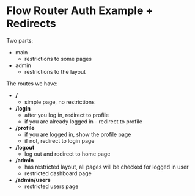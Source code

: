 # Flow Router Auth Example + Redirects

Two parts:

- main
  - restrictions to some pages
- admin
  - restrictions to the layout

The routes we have:

- **/**
  - simple page, no restrictions
- **/login**
  - after you log in, redirect to profile
  - if you are already logged in - redirect to profile
- **/profile**
  - if you are logged in, show the profile page
  - if not, redirect to login page
- **/logout**
  - log out and redirect to home page
- **/admin**
  - has restricted layout, all pages will be checked for logged in user
  - restricted dashboard page
- **/admin/users**
  - restricted users page